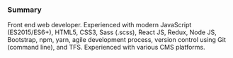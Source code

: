### Summary

Front end web developer. Experienced with modern JavaScript (ES2015/ES6+), HTML5, CSS3, Sass (.scss), React JS, Redux, Node JS, Bootstrap, npm, yarn, agile development process, version control using Git (command line), and TFS. Experienced with various CMS platforms.
